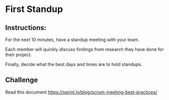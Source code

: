 # First Standup

## Instructions:

For the next 10 minutes, have a standup meeting with your team. 

Each member will quickly discuss findings from research they have done for their project.

Finally, decide what the best days and times are to hold standups.

## Challenge

Read this document https://sprint.ly/blog/scrum-meeting-best-practices/  